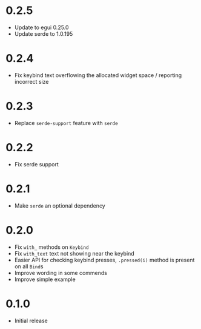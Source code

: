 # 0.2.5

* Update to egui 0.25.0
* Update serde to 1.0.195

# 0.2.4

* Fix keybind text overflowing the allocated widget space / reporting incorrect size

# 0.2.3

* Replace `serde-support` feature with `serde`

# 0.2.2

* Fix serde support

# 0.2.1

* Make `serde` an optional dependency

# 0.2.0

* Fix `with_` methods on `Keybind`
* Fix `with_text` text not showing near the keybind
* Easier API for checking keybind presses, `.pressed(i)` method is present on all `Bind`s
* Improve wording in some commends
* Improve simple example

# 0.1.0

* Initial release
